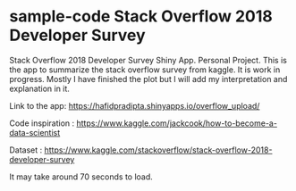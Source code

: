 # sample-code Stack Overflow 2018 Developer Survey

Stack Overflow 2018 Developer Survey Shiny App. Personal Project. 
This is the app to summarize the stack overflow survey from kaggle. 
It is work in progress. Mostly I have finished the plot but I will add my interpretation and explanation in it. 

Link to the app: 
https://hafidpradipta.shinyapps.io/overflow_upload/



Code inspiration : https://www.kaggle.com/jackcook/how-to-become-a-data-scientist

Dataset : https://www.kaggle.com/stackoverflow/stack-overflow-2018-developer-survey

It may take around 70 seconds to load. 
